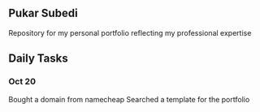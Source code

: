## Pukar Subedi

Repository for my personal portfolio reflecting my professional expertise

## Daily Tasks

### Oct 20

Bought a domain from namecheap
Searched a template for the portfolio
